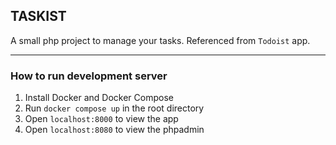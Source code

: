 ## TASKIST
A small php project to manage your tasks. Referenced from `Todoist` app.

---

### How to run development server
1. Install Docker and Docker Compose
2. Run `docker compose up` in the root directory
3. Open `localhost:8000` to view the app
4. Open `localhost:8080` to view the phpadmin